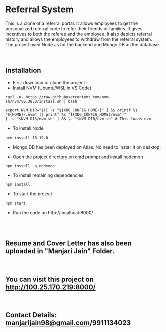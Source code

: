 # Referral System

This is a clone of a referral portal. It allows employees to get the personalized referral code to refer their friends or families.
It gives incentives to both the referee and the employee. It also depicts referral history and allows the employees to withdraw from the referral system.
<br>
The project used  Node Js for the backend and Mongo DB as the database.

<br>

## Installation

- First download or clone the project
- Install NVM (Ubuntu/WSL in VS Code)

```
curl -o- https://raw.githubusercontent.com/nvm-sh/nvm/v0.38.0/install.sh | bash

export NVM_DIR="$([ -z "${XDG_CONFIG_HOME-}" ] && printf %s "${HOME}/.nvm" || printf %s "${XDG_CONFIG_HOME}/nvm")"
[ -s "$NVM_DIR/nvm.sh" ] && \. "$NVM_DIR/nvm.sh" # This loads nvm
```

- To install Node

```
nvm install 10.19.0
```

- Mongo DB has been deployed on Atlas. No need to install it on desktop. 


- Open the project directory on cmd prompt and install nodemon
``` 
npm install -g nodemon
```

- To install remaining dependencies
```
npm install
```

- To start the project
```
npm start
```

- Run the code on http://localhost:8000/
<br>
<br>

## Resume and Cover Letter has also been uploaded in "Manjari Jain" Folder.

<br>

## You can visit this project on http://100.25.170.219:8000/
<br>

## Contact Details: manjarijain98@gmail.com/9911134023

